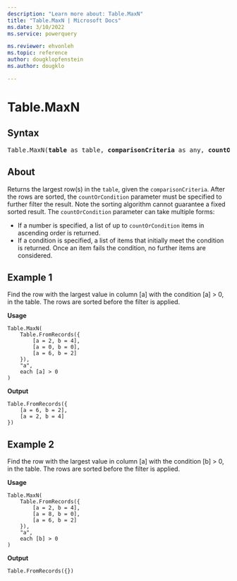 ```yaml
---
description: "Learn more about: Table.MaxN"
title: "Table.MaxN | Microsoft Docs"
ms.date: 3/10/2022
ms.service: powerquery

ms.reviewer: ehvonleh
ms.topic: reference
author: dougklopfenstein
ms.author: dougklo

---
```

# Table.MaxN

## Syntax

<pre>
Table.MaxN(<b>table</b> as table, <b>comparisonCriteria</b> as any, <b>countOrCondition</b> as any) as table
</pre>
  
## About

Returns the largest row(s) in the `table`, given the `comparisonCriteria`. After the rows are sorted, the `countOrCondition` parameter must be specified to further filter the result. Note the sorting algorithm cannot guarantee a fixed sorted result. The `countOrCondition` parameter can take multiple forms:

* If a number is specified, a list of up to `countOrCondition` items in ascending order is returned.
* If a condition is specified, a list of items that initially meet the condition is returned. Once an item fails the condition, no further items are considered.

## Example 1

Find the row with the largest value in column [a] with the condition [a] > 0, in the table. The rows are sorted before the filter is applied.

**Usage**

```powerquery-m
Table.MaxN(
    Table.FromRecords({
        [a = 2, b = 4],
        [a = 0, b = 0],
        [a = 6, b = 2]
    }),
    "a",
    each [a] > 0
)
```

**Output**

```powerquery-m
Table.FromRecords({
    [a = 6, b = 2],
    [a = 2, b = 4]
})
```

## Example 2

Find the row with the largest value in column [a] with the condition [b] > 0, in the table. The rows are sorted before the filter is applied.

**Usage**

```powerquery-m
Table.MaxN(
    Table.FromRecords({
        [a = 2, b = 4],
        [a = 8, b = 0],
        [a = 6, b = 2]
    }),
    "a",
    each [b] > 0
)
```

**Output**

`Table.FromRecords({})`
